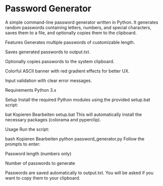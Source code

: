 # Password Generator 
A simple command-line password generator written in Python. It generates random passwords containing letters, numbers, and special characters, saves them to a file, and optionally copies them to the clipboard.

Features
Generates multiple passwords of customizable length.

Saves generated passwords to output.txt.

Optionally copies passwords to the system clipboard.

Colorful ASCII banner with red gradient effects for better UX.

Input validation with clear error messages.

Requirements
Python 3.x

Setup
Install the required Python modules using the provided setup.bat script:

bat
Kopieren
Bearbeiten
setup.bat
This will automatically install the necessary packages (colorama and pyperclip).

Usage
Run the script:

bash
Kopieren
Bearbeiten
python password_generator.py
Follow the prompts to enter:

Password length (numbers only)

Number of passwords to generate

Passwords are saved automatically to output.txt. You will be asked if you want to copy them to your clipboard.
